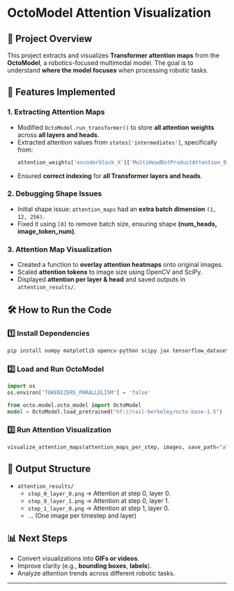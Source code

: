 # **OctoModel Attention Visualization**

## **📌 Project Overview**
This project extracts and visualizes **Transformer attention maps** from the **OctoModel**, a robotics-focused multimodal model. The goal is to understand **where the model focuses** when processing robotic tasks.

## **🚀 Features Implemented**
### **1. Extracting Attention Maps**
- Modified `OctoModel.run_transformer()` to store **all attention weights** across **all layers and heads**.
- Extracted attention values from `states['intermediates']`, specifically from:
  ```python
  attention_weights['encoderblock_X']['MultiHeadDotProductAttention_0']['attention_weights']
  ```
- Ensured **correct indexing** for **all Transformer layers and heads**.

### **2. Debugging Shape Issues**
- Initial shape issue: `attention_maps` had an **extra batch dimension** `(1, 12, 256)`.
- Fixed it using `[0]` to remove batch size, ensuring shape **(num_heads, image_token_num)**.

### **3. Attention Map Visualization**
- Created a function to **overlay attention heatmaps** onto original images.
- Scaled **attention tokens** to image size using OpenCV and SciPy.
- Displayed **attention per layer & head** and saved outputs in `attention_results/`.

## **🛠 How to Run the Code**
### **1️⃣ Install Dependencies**
```bash
pip install numpy matplotlib opencv-python scipy jax tensorflow_datasets
```

### **2️⃣ Load and Run OctoModel**
```python
import os
os.environ['TOKENIZERS_PARALLELISM'] = 'false'

from octo.model.octo_model import OctoModel
model = OctoModel.load_pretrained("hf://rail-berkeley/octo-base-1.5")
```

### **3️⃣ Run Attention Visualization**
```python
visualize_attention_maps(attention_maps_per_step, images, save_path="attention_results")
```

## **📂 Output Structure**
- `attention_results/`
  - `step_0_layer_0.png` → Attention at step 0, layer 0.
  - `step_0_layer_1.png` → Attention at step 0, layer 1.
  - `step_1_layer_0.png` → Attention at step 1, layer 0.
  - ... (One image per timestep and layer)

## **📊 Next Steps**
- Convert visualizations into **GIFs or videos**.
- Improve clarity (e.g., **bounding boxes**, **labels**).
- Analyze attention trends across different robotic tasks.

---
